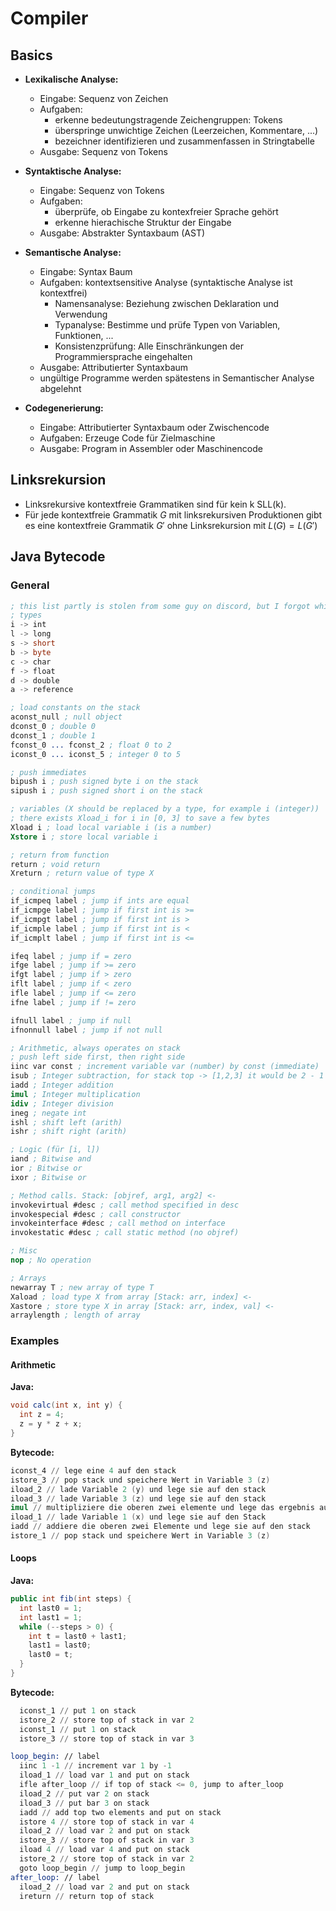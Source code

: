 # Compiler

## Basics
- **Lexikalische Analyse:**
  - Eingabe: Sequenz von Zeichen
  - Aufgaben:
    - erkenne bedeutungstragende Zeichengruppen: Tokens
    - überspringe unwichtige Zeichen (Leerzeichen, Kommentare, ...)
    - bezeichner identifizieren und zusammenfassen in Stringtabelle
  - Ausgabe: Sequenz von Tokens

- **Syntaktische Analyse:**
  - Eingabe: Sequenz von Tokens
  - Aufgaben:
    - überprüfe, ob Eingabe zu kontexfreier Sprache gehört
    - erkenne hierachische Struktur der Eingabe
  - Ausgabe: Abstrakter Syntaxbaum (AST)

- **Semantische Analyse:**
  - Eingabe: Syntax Baum
  - Aufgaben: kontextsensitive Analyse (syntaktische Analyse ist kontextfrei)
    - Namensanalyse: Beziehung zwischen Deklaration und Verwendung
    - Typanalyse: Bestimme und prüfe Typen von Variablen, Funktionen, ...
    - Konsistenzprüfung: Alle Einschränkungen der Programmiersprache eingehalten
  - Ausgabe: Attributierter Syntaxbaum
  - ungültige Programme werden spätestens in Semantischer Analyse abgelehnt

- **Codegenerierung:**
  - Eingabe: Attributierter Syntaxbaum oder Zwischencode
  - Aufgaben: Erzeuge Code für Zielmaschine
  - Ausgabe: Program in Assembler oder Maschinencode

## Linksrekursion
- Linksrekursive kontextfreie Grammatiken sind für kein k SLL(k).
- Für jede kontextfreie Grammatik $G$ mit linksrekursiven Produktionen gibt es eine kontextfreie Grammatik $G'$ ohne Linksrekursion mit $L(G) = L(G')$

## Java Bytecode

### General

```nasm
; this list partly is stolen from some guy on discord, but I forgot which one
; types
i -> int
l -> long
s -> short
b -> byte
c -> char
f -> float
d -> double
a -> reference

; load constants on the stack
aconst_null ; null object
dconst_0 ; double 0
dconst_1 ; double 1
fconst_0 ... fconst_2 ; float 0 to 2
iconst_0 ... iconst_5 ; integer 0 to 5

; push immediates
bipush i ; push signed byte i on the stack
sipush i ; push signed short i on the stack

; variables (X should be replaced by a type, for example i (integer))
; there exists Xload_i for i in [0, 3] to save a few bytes
Xload i ; load local variable i (is a number)
Xstore i ; store local variable i

; return from function
return ; void return
Xreturn ; return value of type X

; conditional jumps
if_icmpeq label ; jump if ints are equal
if_icmpge label ; jump if first int is >=
if_icmpgt label ; jump if first int is >
if_icmple label ; jump if first int is <
if_icmplt label ; jump if first int is <=

ifeq label ; jump if = zero
ifge label ; jump if >= zero
ifgt label ; jump if > zero
iflt label ; jump if < zero
ifle label ; jump if <= zero
ifne label ; jump if != zero

ifnull label ; jump if null
ifnonnull label ; jump if not null

; Arithmetic, always operates on stack
; push left side first, then right side
iinc var const ; increment variable var (number) by const (immediate)
isub ; Integer subtraction, for stack top -> [1,2,3] it would be 2 - 1
iadd ; Integer addition
imul ; Integer multiplication
idiv ; Integer division
ineg ; negate int
ishl ; shift left (arith)
ishr ; shift right (arith)

; Logic (für [i, l])
iand ; Bitwise and
ior ; Bitwise or
ixor ; Bitwise or

; Method calls. Stack: [objref, arg1, arg2] <‐
invokevirtual #desc ; call method specified in desc
invokespecial #desc ; call constructor
invokeinterface #desc ; call method on interface
invokestatic #desc ; call static method (no objref)

; Misc
nop ; No operation

; Arrays
newarray T ; new array of type T
Xaload ; load type X from array [Stack: arr, index] <‐
Xastore ; store type X in array [Stack: arr, index, val] <‐
arraylength ; length of array
```

### Examples

#### Arithmetic

**Java:**

```java
void calc(int x, int y) {
  int z = 4;
  z = y * z + x;
}
```

**Bytecode:**

```nasm
iconst_4 // lege eine 4 auf den stack
istore_3 // pop stack und speichere Wert in Variable 3 (z)
iload_2 // lade Variable 2 (y) und lege sie auf den stack
iload_3 // lade Variable 3 (z) und lege sie auf den stack
imul // multipliziere die oberen zwei elemente und lege das ergebnis auf den stack (y * z)
iload_1 // lade Variable 1 (x) und lege sie auf den Stack
iadd // addiere die oberen zwei Elemente und lege sie auf den stack
istore_1 // pop stack und speichere Wert in Variable 3 (z)
```

#### Loops

**Java:**

```java
public int fib(int steps) {
  int last0 = 1;
  int last1 = 1;
  while (--steps > 0) {
    int t = last0 + last1;
    last1 = last0;
    last0 = t;
  }
}
```

**Bytecode:**

```nasm
  iconst_1 // put 1 on stack
  istore_2 // store top of stack in var 2
  iconst_1 // put 1 on stack
  istore_3 // store top of stack in var 3

loop_begin: // label
  iinc 1 -1 // increment var 1 by -1
  iload_1 // load var 1 and put on stack
  ifle after_loop // if top of stack <= 0, jump to after_loop
  iload_2 // put var 2 on stack
  iload_3 // put bar 3 on stack
  iadd // add top two elements and put on stack
  istore 4 // store top of stack in var 4
  iload_2 // load var 2 and put on stack
  istore_3 // store top of stack in var 3
  iload 4 // load var 4 and put on stack
  istore_2 // store top of stack in var 2
  goto loop_begin // jump to loop_begin
after_loop: // label
  iload_2 // load var 2 and put on stack
  ireturn // return top of stack
```

